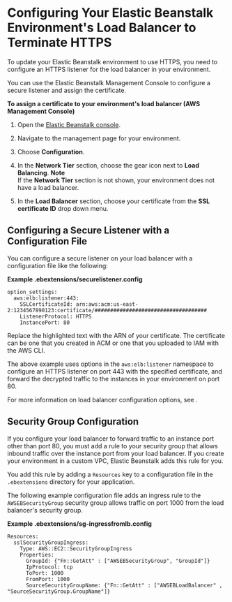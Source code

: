 # Configuring Your Elastic Beanstalk Environment's Load Balancer to Terminate HTTPS<a name="configuring-https-elb"></a>

To update your Elastic Beanstalk environment to use HTTPS, you need to configure an HTTPS listener for the load balancer in your environment\.

You can use the Elastic Beanstalk Management Console to configure a secure listener and assign the certificate\.

**To assign a certificate to your environment's load balancer \(AWS Management Console\)**

1. Open the [Elastic Beanstalk console](https://console.aws.amazon.com/elasticbeanstalk)\.

1. Navigate to the management page for your environment\.

1. Choose **Configuration**\.

1. In the **Network Tier** section, choose the gear icon next to **Load Balancing**\.
**Note**  
If the **Network Tier** section is not shown, your environment does not have a load balancer\.

1. In the **Load Balancer** section, choose your certificate from the **SSL certificate ID** drop down menu\.

## Configuring a Secure Listener with a Configuration File<a name="https-loadbalancer-configurationfile"></a>

You can configure a secure listener on your load balancer with a configuration file like the following:

**Example \.ebextensions/securelistener\.config**  

```
option_settings:
  aws:elb:listener:443:
    SSLCertificateId: arn:aws:acm:us-east-2:1234567890123:certificate/####################################
    ListenerProtocol: HTTPS
    InstancePort: 80
```

Replace the highlighted text with the ARN of your certificate\. The certificate can be one that you created in ACM or one that you uploaded to IAM with the AWS CLI\.

The above example uses options in the `aws:elb:listener` namespace to configure an HTTPS listener on port 443 with the specified certificate, and forward the decrypted traffic to the instances in your environment on port 80\.

For more information on load balancer configuration options, see \.

## Security Group Configuration<a name="https-update-security-group"></a>

If you configure your load balancer to forward traffic to an instance port other than port 80, you must add a rule to your security group that allows inbound traffic over the instance port from your load balancer\. If you create your environment in a custom VPC, Elastic Beanstalk adds this rule for you\.

You add this rule by adding a `Resources` key to a configuration file in the `.ebextensions` directory for your application\.

The following example configuration file adds an ingress rule to the `AWSEBSecurityGroup` security group allows traffic on port 1000 from the load balancer's security group\.

**Example \.ebextensions/sg\-ingressfromlb\.config**  

```
Resources:
  sslSecurityGroupIngress:
    Type: AWS::EC2::SecurityGroupIngress
    Properties:
      GroupId: {"Fn::GetAtt" : ["AWSEBSecurityGroup", "GroupId"]}
      IpProtocol: tcp
      ToPort: 1000
      FromPort: 1000
      SourceSecurityGroupName: {"Fn::GetAtt" : ["AWSEBLoadBalancer" , "SourceSecurityGroup.GroupName"]}
```